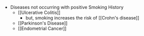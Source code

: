 - Diseases not occurring with positive Smoking History
	- [[Ulcerative Colitis]]
		- but, smoking increases the risk of [[Crohn's disease]]
	- [[Parkinson's Disease]]
	- [[Endometrial Cancer]]